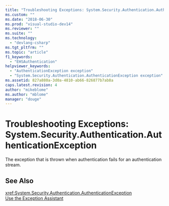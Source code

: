 ```yaml
---
title: "Troubleshooting Exceptions: System.Security.Authentication.AuthenticationException | Microsoft Docs"
ms.custom: ""
ms.date: "2018-06-30"
ms.prod: "visual-studio-dev14"
ms.reviewer: ""
ms.suite: ""
ms.technology: 
  - "devlang-csharp"
ms.tgt_pltfrm: ""
ms.topic: "article"
f1_keywords: 
  - "EHSAuthentication"
helpviewer_keywords: 
  - "AuthenticationException exception"
  - "System.Security.Authentication.AuthenticationException exception"
ms.assetid: 827a880a-3d0a-4810-ab66-826877b7ab8a
caps.latest.revision: 4
author: "mikeblome"
ms.author: "mblome"
manager: "douge"
---
```

# Troubleshooting Exceptions: System.Security.Authentication.AuthenticationException
The exception that is thrown when authentication fails for an authentication stream.  
  
## See Also  
 <xref:System.Security.Authentication.AuthenticationException>   
 [Use the Exception Assistant](http://msdn.microsoft.com/library/e0a78c50-7318-4d54-af51-40c00aea8711)